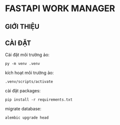 # FASTAPI WORK MANAGER

## GIỚI THIỆU

## CÀI ĐẶT
Cài đặt môi trường ảo:
```
py -m venv .venv
```

kích hoạt môi trường ảo: 
```
.venv/scripts/activate
```

cài đặt packages:
```
pip install -r requirements.txt
```

migrate database:
```
alembic upgrade head
```